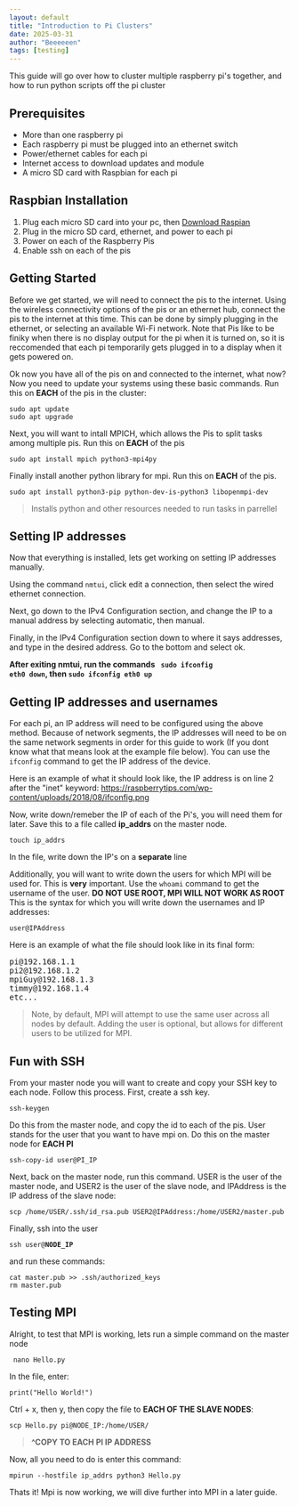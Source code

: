 ```yaml
---
layout: default
title: "Introduction to Pi Clusters"
date: 2025-03-31
author: "Beeeeeen"
tags: [testing]
---
```


This guide will go over how to cluster multiple raspberry pi's together, and how to run python scripts off the pi cluster


 ## Prerequisites
   - More than one raspberry pi
   - Each raspberry pi must be plugged into an ethernet switch
   - Power/ethernet cables for each pi
   - Internet access to download updates and module
   - A micro SD card with Raspbian for each pi
## Raspbian Installation
  1. Plug each micro SD card into your pc, then <a href="https://www.raspberrypi.com/software/"> Download Raspian</a>
  2. Plug in the micro SD card, ethernet, and power to each pi
  3. Power on each of the Raspberry Pis
  4. Enable ssh on each of the pis

## Getting Started
Before we get started, we will need to connect the pis to the internet. Using the wireless connectivity options of the pis or an ethernet hub, connect the pis to the internet at this time. This can be done by simply plugging in the ethernet, or selecting an available Wi-Fi network. Note that Pis like to be finiky when there is no display output for the pi when it is turned on, so it is reccomended that each pi temporarily gets plugged in to a display when it gets powered on. 


Ok now you have all of the pis on and connected to the internet, what now? Now you need to update your systems using these basic commands. Run this on **EACH** of the pis in the cluster:
<pre>
<code>sudo apt update</code>
<code>sudo apt upgrade</code>
</pre>
Next, you will want to intall MPICH, which allows the Pis to split tasks among multiple pis. Run this on **EACH** of the pis
<pre>
<code>sudo apt install mpich python3-mpi4py</code>
</pre>
Finally install another python library for mpi. Run this on **EACH** of the pis.
<pre><code>sudo apt install python3-pip python-dev-is-python3 libopenmpi-dev</code></pre>
> Installs python and other resources needed to run tasks in parrellel



## Setting IP addresses
Now that everything is installed, lets get working on setting IP addresses manually.

Using the command <code>nmtui</code>, click edit a connection, then select the wired ethernet connection. 

Next, go down to the IPv4 Configuration section, and change the IP to a manual address by selecting automatic, then manual. 

Finally, in the IPv4 Configuration section down to where it says addresses, and type in the desired address. Go to the bottom and select ok.

**After exiting nmtui, run the commands <code> sudo ifconfig eth0 down</code>, then <code>sudo ifconfig eth0 up</code>**


## Getting IP addresses and usernames
For each pi, an IP address will need to be configured using the above method. Because of network segments, the IP addresses will need to be on the same network segments in order for this guide to work (If you dont know what that means look at the example file below).
You can use the <code>ifconfig</code> command to get the IP address of the device.

Here is an example of what it should look like, the IP address is on line 2 after the "inet" keyword:
<img>https://raspberrytips.com/wp-content/uploads/2018/08/ifconfig.png</img>



Now, write down/remeber the IP of each of the Pi's, you will need them for later.
Save this to a file called **ip_addrs** on the master node.
<pre>
<code>touch ip_addrs</code>
</pre>
In the file, write down the IP's on a **separate** line

Additionally, you will want to write down the users for which MPI will be used for. This is **very** important. Use the <code>whoami</code> command to get the username of the user. **DO NOT USE ROOT, MPI WILL NOT WORK AS ROOT**
<br>This is the syntax for which you will write down the usernames and IP addresses:
<pre><code>user@IPAddress</code></pre>
Here is an example of what the file should look like in its final form:
<pre>
pi@192.168.1.1
pi2@192.168.1.2
mpiGuy@192.168.1.3
timmy@192.168.1.4
etc...
</pre>
> Note, by default, MPI will attempt to use the same user across all nodes by default. Adding the user is optional, but allows for different users to be utilized for MPI. 




## Fun with SSH
From your master node you will want to create and copy your SSH key to each node. Follow this process. First, create a ssh key.
<pre><code>ssh-keygen</code>
</pre>
Do this from the master node, and copy the id to each of the pis. User stands for the user that you want to have mpi on. Do this on the master node for **EACH PI**
<pre>
<code>ssh-copy-id user@PI_IP</code>
</pre>
Next, back on the master node, run this command. USER is the user of the master node, and USER2 is the user of the slave node, and IPAddress is the IP address of the slave node:
<pre><code>scp /home/USER/.ssh/id_rsa.pub USER2@IPAddress:/home/USER2/master.pub</code></pre>

Finally, ssh into the user
<pre><code>ssh user@<b>NODE_IP</b></code></pre>
and run these commands:
<pre>
<code>cat master.pub >> .ssh/authorized_keys</code>
<code>rm master.pub</code>
</pre>



## Testing MPI
Alright, to test that MPI is working, lets run a simple command on the master node
<pre><code> nano Hello.py</code></pre>
In the file, enter:
<pre><code>print("Hello World!")</code></pre>
Ctrl + x, then y, then copy the file to **EACH OF THE SLAVE NODES**:

<pre><code>scp Hello.py pi@NODE_IP:/home/USER/ </pre></code>
>**^COPY TO EACH PI IP ADDRESS**

Now, all you need to do is enter this command:
<pre><code>mpirun --hostfile ip_addrs python3 Hello.py</code></pre>


 Thats it! Mpi is now working, we will dive further into MPI in a later guide.